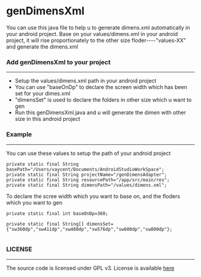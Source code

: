 # genDimensXml

You can use this java file to help u to generate dimens.xml automatically in your android project. Base on your values/dimens.xml in your android project, it will rise proportionately to the other size floder----"values-XX" and generate the dimens.xml

### Add genDimensXml to your project
------------------------
* Setup the  values/dimens.xml path in your android project
* You can use "baseOnDp" to declare the screen width which has been set for your dimes.xml 
* "dimensSet" is used to declare the folders in other size which u want to gen
* Run this genDimensXml.java and u will generate the dimen with other size in this android project

### Example
----------------
You can use these values to setup the path of your android project

```
private static final String basePath="/Users/vaycent/Documents/AndroidStudioWorkSpace";
private static final String projectName="/genDimensAdapter";
private static final String resourcePath="/app/src/main/res";
private static final String dimensPath="/values/dimens.xml";
```
To declare the scree width which you want to base on, and the floders which you want to gen

```
private static final int baseOnDp=360;

private static final String[] dimensSet={"sw360dp","sw411dp","sw480dp","sw576dp","sw600dp","sw800dp"};
	
```

### LICENSE
-------------------
The source code is licensed under GPL v3. License is available [here](./LICENSE.txt)

